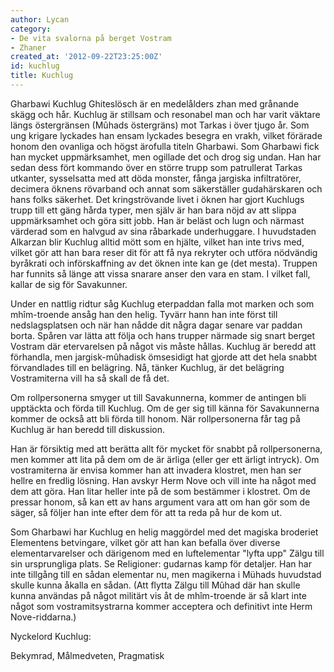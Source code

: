 ```yaml
---
author: Lycan
category:
- De vita svalorna på berget Vostram
- Zhaner
created_at: '2012-09-22T23:25:00Z'
id: kuchlug
title: Kuchlug
---
```

Gharbawi Kuchlug Ghiteslösch är en medelålders zhan med grånande skägg och hår. Kuchlug är stillsam och resonabel man och har varit väktare längs östergränsen (Mûhads östergräns) mot Tarkas i över tjugo år. Som ung krigare lyckades han ensam lyckades besegra en vrakh, vilket förärade honom den ovanliga och högst ärofulla titeln Gharbawi. Som Gharbawi fick han mycket uppmärksamhet, men ogillade det och drog sig undan. Han har sedan dess fört kommando över en större trupp som patrullerat Tarkas utkanter, sysselsatta med att döda monster, fånga jargiska infiltratörer, decimera öknens rövarband och annat som säkerställer gudahärskaren och hans folks säkerhet. Det kringströvande livet i öknen har gjort Kuchlugs trupp till ett gäng hårda typer, men själv är han bara nöjd av att slippa uppmärksamhet och göra sitt jobb. Han är beläst och lugn och närmast värderad som en halvgud av sina råbarkade underhuggare. I huvudstaden Alkarzan blir Kuchlug alltid mött som en hjälte, vilket han inte trivs med, vilket gör att han bara reser dit för att få nya rekryter och utföra nödvändig byråkrati och införskaffning av det öknen inte kan ge (det mesta). Truppen har funnits så länge att vissa snarare anser den vara en stam. I vilket fall, kallar de sig för Savakunner.

Under en nattlig ridtur såg Kuchlug eterpaddan falla mot marken och som mhîm-troende ansåg han den helig. Tyvärr hann han inte först till nedslagsplatsen och när han nådde dit några dagar senare var paddan borta. Spåren var lätta att följa och hans trupper närmade sig snart berget Vostram där etervarelsen på något vis måste hållas. Kuchlug är beredd att förhandla, men jargisk-mûhadisk ömsesidigt hat gjorde att det hela snabbt förvandlades till en belägring. Nå, tänker Kuchlug, är det belägring Vostramiterna vill ha så skall de få det.

Om rollpersonerna smyger ut till Savakunnerna, kommer de antingen bli upptäckta och förda till Kuchlug. Om de ger sig till känna för Savakunnerna kommer de också att bli förda till honom. När rollpersonerna får tag på Kuchlug är han beredd till diskussion.

Han är försiktig med att berätta allt för mycket för snabbt på rollpersonerna, men kommer att lita på dem om de är ärliga (eller ger ett ärligt intryck). Om vostramiterna är envisa kommer han att invadera klostret, men han ser hellre en fredlig lösning. Han avskyr Herm Nove och vill inte ha något med dem att göra. Han litar heller inte på de som bestämmer i klostret. Om de pressar honom, så kan ett av hans argument vara att om han gör som de säger, så följer han inte efter dem för att ta reda på hur de kom ut.

Som Gharbawi har Kuchlug en helig maggördel med det magiska broderiet Elementens betvingare, vilket gör att han kan befalla över diverse elementarvarelser och därigenom med en luftelementar "lyfta upp" Zälgu till sin ursprungliga plats. Se Religioner: gudarnas kamp för detaljer. Han har inte tillgång till en sådan elementar nu, men magikerna i Mühads huvudstad skulle kunna åkalla en sådan. (Att flytta Zälgu till Mûhad där han skulle kunna användas på något militärt vis åt de mhîm-troende är så klart inte något som vostramitsystrarna kommer acceptera och definitivt inte Herm Nove-riddarna.)

Nyckelord Kuchlug:

Bekymrad, Målmedveten, Pragmatisk